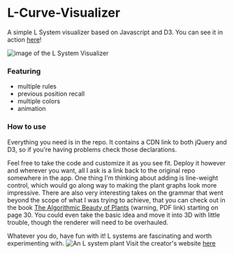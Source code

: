 
# L-Curve-Visualizer
A simple L System visualizer based on Javascript and D3.  You can see it in action [here](http://lsystem.bitballoon.com/?axiom~-f&r1~f=f+f-f-f+f&r2~&r3~&angle~90&iterations~4&delay~0&system-name~Koch%20Curve)!

![image of the L System Visualizer](http://i.imgur.com/zUVvxIf.png)
### Featuring
* multiple rules
* previous position recall
* multiple colors
* animation

### How to use
Everything you need is in the repo.  It contains a CDN link to both jQuery and D3, so if you're having problems check those declarations.

Feel free to take the code and customize it as you see fit.  Deploy it however and wherever you want, all I ask is a link back to the original repo somewhere in the app.  One thing I'm thinking about adding is line-weight control, which would go along way to making the plant graphs look more impressive.  There are also very interesting takes on the grammar that went beyond the scope of what I was trying to achieve, that you can check out in the book [The Algorithmic Beauty of Plants](http://algorithmicbotany.org/papers/abop/abop-ch1.lowquality.pdf) (warning, PDF link) starting on page 30.  You could even take the basic idea and move it into 3D with little trouble, though the renderer will need to be overhauled.

Whatever you do, have fun with it!  L systems are fascinating and worth experimenting with.
![An L system plant](http://i.imgur.com/BKNRolT.gif)
Visit the creator's website [here](http://www.zachwilliams.xyz)
